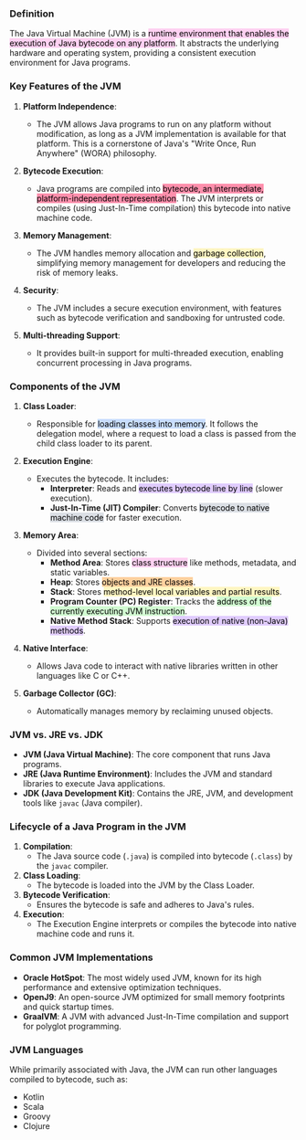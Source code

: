### Definition

The Java Virtual Machine (JVM) is a <mark style="background: #FFB8EBA6;">runtime environment that enables the execution of Java bytecode on any platform</mark>. It abstracts the underlying hardware and operating system, providing a consistent execution environment for Java programs.

### Key Features of the JVM

1. **Platform Independence**:
    
    - The JVM allows Java programs to run on any platform without modification, as long as a JVM implementation is available for that platform. This is a cornerstone of Java's "Write Once, Run Anywhere" (WORA) philosophy.
2. **Bytecode Execution**:
    
    - Java programs are compiled into <mark style="background: #FF5582A6;">bytecode, an intermediate, platform-independent representation</mark>. The JVM interprets or compiles (using Just-In-Time compilation) this bytecode into native machine code.
3. **Memory Management**:
    
    - The JVM handles memory allocation and <mark style="background: #FFF3A3A6;">garbage collection</mark>, simplifying memory management for developers and reducing the risk of memory leaks.
4. **Security**:
    
    - The JVM includes a secure execution environment, with features such as bytecode verification and sandboxing for untrusted code.
5. **Multi-threading Support**:
    
    - It provides built-in support for multi-threaded execution, enabling concurrent processing in Java programs.

### Components of the JVM

1. **Class Loader**:
    
    - Responsible for <mark style="background: #ADCCFFA6;">loading classes into memory</mark>. It follows the delegation model, where a request to load a class is passed from the child class loader to its parent.
2. **Execution Engine**:
    
    - Executes the bytecode. It includes:
        - **Interpreter**: Reads and <mark style="background: #D2B3FFA6;">executes bytecode line by line</mark> (slower execution).
        - **Just-In-Time (JIT) Compiler**: Converts <mark style="background: #CACFD9A6;">bytecode to native machine code</mark> for faster execution.
3. **Memory Area**:
    
    - Divided into several sections:
        - **Method Area**: Stores <mark style="background: #FFB8EBA6;">class structure</mark> like methods, metadata, and static variables.
        - **Heap**: Stores <mark style="background: #FFB86CA6;">objects and JRE classes</mark>.
        - **Stack**: Stores <mark style="background: #FFF3A3A6;">method-level local variables and partial results</mark>.
        - **Program Counter (PC) Register**: Tracks the <mark style="background: #BBFABBA6;">address of the currently executing JVM instruction</mark>.
        - **Native Method Stack**: Supports <mark style="background: #D2B3FFA6;">execution of native (non-Java) methods</mark>.
4. **Native Interface**:
    
    - Allows Java code to interact with native libraries written in other languages like C or C++.
5. **Garbage Collector (GC)**:
    
    - Automatically manages memory by reclaiming unused objects.

### JVM vs. JRE vs. JDK

- **JVM (Java Virtual Machine)**: The core component that runs Java programs.
- **JRE (Java Runtime Environment)**: Includes the JVM and standard libraries to execute Java applications.
- **JDK (Java Development Kit)**: Contains the JRE, JVM, and development tools like `javac` (Java compiler).

### Lifecycle of a Java Program in the JVM

1. **Compilation**:
    - The Java source code (`.java`) is compiled into bytecode (`.class`) by the `javac` compiler.
2. **Class Loading**:
    - The bytecode is loaded into the JVM by the Class Loader.
3. **Bytecode Verification**:
    - Ensures the bytecode is safe and adheres to Java's rules.
4. **Execution**:
    - The Execution Engine interprets or compiles the bytecode into native machine code and runs it.

### Common JVM Implementations

- **Oracle HotSpot**: The most widely used JVM, known for its high performance and extensive optimization techniques.
- **OpenJ9**: An open-source JVM optimized for small memory footprints and quick startup times.
- **GraalVM**: A JVM with advanced Just-In-Time compilation and support for polyglot programming.

### JVM Languages

While primarily associated with Java, the JVM can run other languages compiled to bytecode, such as:

- Kotlin
- Scala
- Groovy
- Clojure
